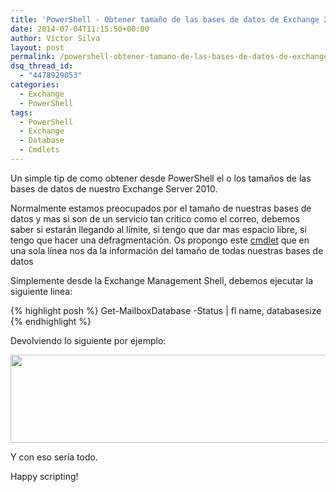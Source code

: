 ```yaml
---
title: 'PowerShell - Obtener tamaño de las bases de datos de Exchange 2010'
date: 2014-07-04T11:15:50+00:00
author: Victor Silva
layout: post
permalink: /powershell-obtener-tamano-de-las-bases-de-datos-de-exchange-2010/
dsq_thread_id:
  - "4478929053"
categories:
  - Exchange
  - PowerShell
tags:
  - PowerShell
  - Exchange
  - Database
  - Cmdlets
---
```

Un simple tip de como obtener desde PowerShell el o los tamaños de las bases de datos de nuestro Exchange Server 2010.

Normalmente estamos preocupados por el tamaño de nuestras bases de datos y mas si son de un servicio tan critico como el correo, debemos saber si estarán llegando al límite, si tengo que dar mas espacio libre, si tengo que hacer una defragmentación. Os propongo este [cmdlet](http://technet.microsoft.com/es-es/library/aa996589.aspx) que en una sola línea nos da la información del tamaño de todas nuestras bases de datos

Simplemente desde la Exchange Management Shell, debemos ejecutar la siguiente linea:

{% highlight posh %}
Get-MailboxDatabase -Status | fl name, databasesize
{% endhighlight %}

Devolviendo lo siguiente por ejemplo:

<img class="alignnone" src="https://lh3.googleusercontent.com/-1Byp3ghP7qU/VAdq3OBte8I/AAAAAAAAFoQ/ZeVhXLRH-sw/w612-h141-no/Exchange_Shell_DBstatus.png" alt="" width="612" height="141" />

Y con eso sería todo.

Happy scripting!